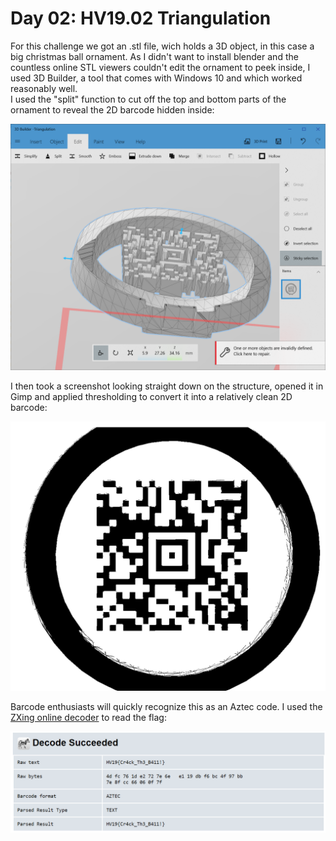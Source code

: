 # Day 02: HV19.02 Triangulation
For this challenge we got an .stl file, wich holds a 3D object, in this case a big christmas ball ornament. As I didn't want to install blender and the countless online STL viewers couldn't edit the ornament to peek inside, I used 3D Builder, a tool that comes with Windows 10 and which worked reasonably well.  
I used the "split" function to cut off the top and bottom parts of the ornament to reveal the 2D barcode hidden inside:  

![](windows_3D_builder.png)  

I then took a screenshot looking straight down on the structure, opened it in Gimp and applied thresholding to convert it into a relatively clean 2D barcode:  

![](aztec.png)  

Barcode enthusiasts will quickly recognize this as an Aztec code. I used the [ZXing online decoder](https://zxing.org/w/decode.jspx) to read the flag:  

![](result.png)  
